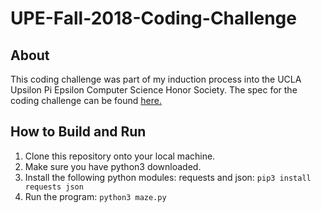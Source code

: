 # UPE-Fall-2018-Coding-Challenge

## About

This coding challenge was part of my induction process into the UCLA Upsilon Pi Epsilon Computer Science Honor Society.
The spec for the coding challenge can be found [here.](https://gist.github.com/austinguo550/381d5e30d825b90900ef60fa39a806f4)

## How to Build and Run

1. Clone this repository onto your local machine.
2. Make sure you have python3 downloaded.
3. Install the following python modules: requests and json: `pip3 install requests json`
4. Run the program: `python3 maze.py`
